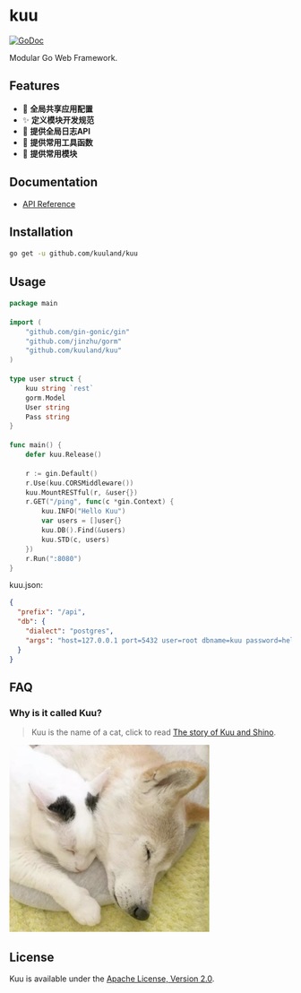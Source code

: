 # kuu

[![GoDoc](https://godoc.org/github.com/kuuland/kuu?status.svg)](https://godoc.org/github.com/kuuland/kuu)

Modular Go Web Framework.


## Features

- 🎉 **全局共享应用配置**
- ✨ **定义模块开发规范**
- 🚀 **提供全局日志API**
- 🐠 **提供常用工具函数**
- 👻 **提供常用模块**

## Documentation

- [API Reference](https://godoc.org/github.com/kuuland/kuu)

## Installation

```sh
go get -u github.com/kuuland/kuu
```

## Usage

```go
package main

import (
	"github.com/gin-gonic/gin"
	"github.com/jinzhu/gorm"
	"github.com/kuuland/kuu"
)

type user struct {
	kuu string `rest`
	gorm.Model
	User string
	Pass string
}

func main() {
	defer kuu.Release()
	
	r := gin.Default()
	r.Use(kuu.CORSMiddleware())
	kuu.MountRESTful(r, &user{})
	r.GET("/ping", func(c *gin.Context) {
		kuu.INFO("Hello Kuu")
		var users = []user{}
		kuu.DB().Find(&users)
		kuu.STD(c, users)
	})
	r.Run(":8080")
}

```

kuu.json:

```json
{
  "prefix": "/api",
  "db": {
    "dialect": "postgres",
    "args": "host=127.0.0.1 port=5432 user=root dbname=kuu password=hello sslmode=disable"
  }
}
```

## FAQ

### Why is it called Kuu?

> Kuu is the name of a cat, click to read [The story of Kuu and Shino](http://www.sohu.com/a/225954042_509045).

![kuu](https://raw.githubusercontent.com/kuuland/kuu/master/kuu.png)

## License

Kuu is available under the [Apache License, Version 2.0](http://www.apache.org/licenses/LICENSE-2.0.html).
